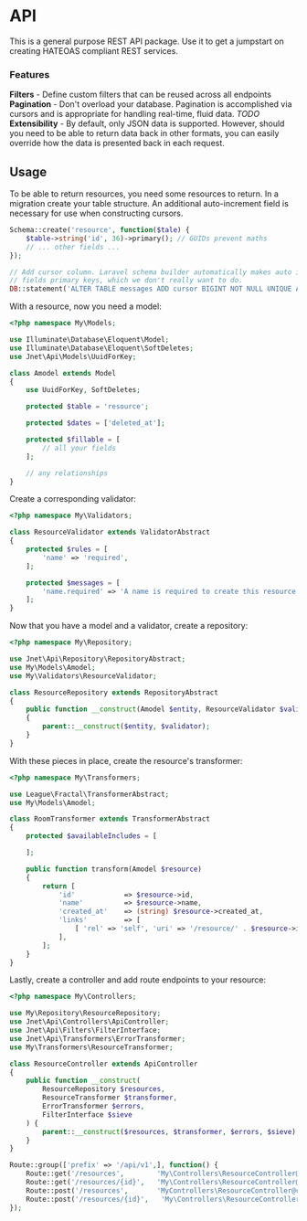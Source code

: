 # API

This is a general purpose REST API package.  Use it to get a jumpstart on creating HATEOAS compliant REST services.

### Features

__Filters__ - Define custom filters that can be reused across all endpoints
__Pagination__ - Don't overload your database.  Pagination is accomplished via cursors and is appropriate for handling real-time, fluid data.
_TODO_ __Extensibility__ - By default, only JSON data is supported.  However, should you need to be able to return data back in other formats, you can easily override how the data is presented back in each request.

## Usage

To be able to return resources, you need some resources to return.  In a migration create your table structure.  An additional auto-increment field is necessary for use when constructing cursors.

```php
Schema::create('resource', function($tale) {
    $table->string('id', 36)->primary(); // GUIDs prevent maths
    // ... other fields ...
});

// Add cursor column. Laravel schema builder automatically makes auto increment
// fields primary keys, which we don't really want to do.
DB::statement('ALTER TABLE messages ADD cursor BIGINT NOT NULL UNIQUE AUTO_INCREMENT');
```
With a resource, now you need a model:

```php
<?php namespace My\Models;

use Illuminate\Database\Eloquent\Model;
use Illuminate\Database\Eloquent\SoftDeletes;
use Jnet\Api\Models\UuidForKey;

class Amodel extends Model
{
    use UuidForKey, SoftDeletes;

    protected $table = 'resource';

    protected $dates = ['deleted_at'];

    protected $fillable = [
        // all your fields
    ];

    // any relationships
}
```

Create a corresponding validator:

```php
<?php namespace My\Validators;

class ResourceValidator extends ValidatorAbstract
{
    protected $rules = [
        'name' => 'required',
    ];

    protected $messages = [
        'name.required' => 'A name is required to create this resource',
    ];
}
```

Now that you have a model and a validator, create a repository:

```php
<?php namespace My\Repository;

use Jnet\Api\Repository\RepositoryAbstract;
use My\Models\Amodel;
use My\Validators\ResourceValidator;

class ResourceRepository extends RepositoryAbstract
{
    public function __construct(Amodel $entity, ResourceValidator $validator)
    {
        parent::__construct($entity, $validator);
    }
}

```

With these pieces in place, create the resource's transformer:

```php
<?php namespace My\Transformers;

use League\Fractal\TransformerAbstract;
use My\Models\Amodel;

class RoomTransformer extends TransformerAbstract
{
    protected $availableIncludes = [

    ];

    public function transform(Amodel $resource)
    {
        return [
            'id'            => $resource->id,
            'name'          => $resource->name,
            'created_at'    => (string) $resource->created_at,
            'links'         => [
                [ 'rel' => 'self', 'uri' => '/resource/' . $resource->id ],
            ],
        ];
    }
}
```

Lastly, create a controller and add route endpoints to your resource:

```php
<?php namespace My\Controllers;

use My\Repository\ResourceRepository;
use Jnet\Api\Controllers\ApiController;
use Jnet\Api\Filters\FilterInterface;
use Jnet\Api\Transformers\ErrorTransformer;
use My\Transformers\ResourceTransformer;

class ResourceController extends ApiController
{
    public function __construct(
        ResourceRepository $resources, 
        ResourceTransformer $transformer, 
        ErrorTransformer $errors, 
        FilterInterface $sieve
    ) {
        parent::__construct($resources, $transformer, $errors, $sieve);
    }
}
```

```php
Route::group(['prefix' => '/api/v1',], function() {
    Route::get('/resources',        'My\Controllers\ResourceController@index');
    Route::get('/resources/{id}',   'My\Controllers\ResourceController@show');
    Route::post('/resources',       'MyControllers\ResourceController@create')
    Route::post('/resources/{id}',   'My\Controllers\ResourceController@update');
});
```